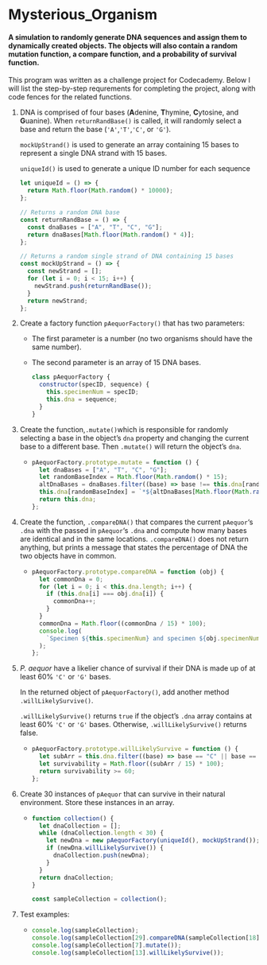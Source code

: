 

# Mysterious_Organism

#### A simulation to randomly generate DNA sequences and assign them to dynamically created objects. The objects will also contain a random mutation function, a compare function, and a probability of survival function.

This program was written as a challenge project for Codecademy. Below I will list the step-by-step requrements for completing the project, along with code fences for the related functions. 

1. DNA is comprised of four bases (**A**denine, **T**hymine, **C**ytosine, and **G**uanine). When `returnRandBase()` is called, it will randomly select a base and return the base (`'A'`,`'T'`,`'C'`, or `'G'`).

   `mockUpStrand()` is used to generate an array containing 15 bases to represent a single DNA strand with 15 bases.

   `uniqueId()` is used to generate a unique ID number for each sequence

   ```javascript
   let uniqueId = () => {
     return Math.floor(Math.random() * 10000);
   };
   
   // Returns a random DNA base
   const returnRandBase = () => {
     const dnaBases = ["A", "T", "C", "G"];
     return dnaBases[Math.floor(Math.random() * 4)];
   };
   
   // Returns a random single strand of DNA containing 15 bases
   const mockUpStrand = () => {
     const newStrand = [];
     for (let i = 0; i < 15; i++) {
       newStrand.push(returnRandBase());
     }
     return newStrand;
   };
   ```

2. Create a factory function `pAequorFactory()` that has two parameters:

   - The first parameter is a number (no two organisms should have the same number).

   - The second parameter is an array of 15 DNA bases.

     ```javascript
     class pAequorFactory {
       constructor(specID, sequence) {
         this.specimenNum = specID;
         this.dna = sequence;
       }
     }
     ```

3. Create the function,`.mutate()`which is responsible for randomly selecting a base in the object’s `dna` property and changing the current base to a different base. Then `.mutate()` will return the object’s `dna`.

   - ```javascript
     pAequorFactory.prototype.mutate = function () {
       let dnaBases = ["A", "T", "C", "G"];
       let randomBaseIndex = Math.floor(Math.random() * 15);
       altDnaBases = dnaBases.filter((base) => base !== this.dna[randomBaseIndex]);
       this.dna[randomBaseIndex] = `*${altDnaBases[Math.floor(Math.random() * 3)]}`;
       return this.dna;
     };
     ```

4. Create the function, `.compareDNA()` that compares the current `pAequor`‘s `.dna` with the passed in `pAequor`‘s `.dna` and compute how many bases are identical and in the same locations. `.compareDNA()` does not return anything, but prints a message that states the percentage of DNA the two objects have in common.

   - ```javascript
     pAequorFactory.prototype.compareDNA = function (obj) {
       let commonDna = 0;
       for (let i = 0; i < this.dna.length; i++) {
         if (this.dna[i] === obj.dna[i]) {
           commonDna++;
         }
       }
       commonDna = Math.floor((commonDna / 15) * 100);
       console.log(
         `Specimen ${this.specimenNum} and specimen ${obj.specimenNum} share ${commonDna}% of DNA in common.`
       );
     };
     
     ```

5. *P. aequor* have a likelier chance of survival if their DNA is made up of at least 60% `'C'` or `'G'` bases.

   In the returned object of `pAequorFactory()`, add another method `.willLikelySurvive()`.

   `.willLikelySurvive()` returns `true` if the object’s `.dna` array contains at least 60% `'C'` or `'G'` bases. Otherwise, `.willLikelySurvive()` returns false.

   - ```javascript
     pAequorFactory.prototype.willLikelySurvive = function () {
       let subArr = this.dna.filter((base) => base == "C" || base == "G").length;
       let survivability = Math.floor((subArr / 15) * 100);
       return survivability >= 60;
     };
     ```

6. Create 30 instances of `pAequor` that can survive in their natural environment. Store these instances in an array.

   - ```javascript
     function collection() {
       let dnaCollection = [];
       while (dnaCollection.length < 30) {
         let newDna = new pAequorFactory(uniqueId(), mockUpStrand());
         if (newDna.willLikelySurvive()) {
           dnaCollection.push(newDna);
         }
       }
       return dnaCollection;
     }
     
     const sampleCollection = collection();
     ```

7. Test examples:

   - ```javascript
     console.log(sampleCollection);
     console.log(sampleCollection[29].compareDNA(sampleCollection[18]));
     console.log(sampleCollection[7].mutate());
     console.log(sampleCollection[13].willLikelySurvive());
     ```

     